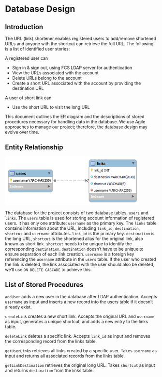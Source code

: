 # Database Design

## Introduction

The URL (link) shortener enables registered users to add/remove shortened URLs and anyone with the shortcut can retrieve the full URL. The following is a list of identified user stories:

A registered user can

- Sign in & sign out, using FCS LDAP server for authentication
- View the URLs associated with the account
- Delete URLs belong to the account
- Create a short URL associated with the account by providing the destination URL

A user of short link can

- Use the short URL to visit the long URL

This document outlines the ER diagram and the descriptions of stored procedures necessary for handling data in the database. We use Agile approaches to manage our project; therefore, the database design may evolve over time.

## Entity Relationship

![Entity relationship diagram](./db-design-diagram.png "Entity Relationship Diagram")

The database for the project consists of two database tables, `users` and `links`. The `users` table is used for storing account information of registered users. It has only one attribute: `username` as the primary key. The `links` table contains information about the URL, including `link_id`, `destination`, `shortcut` and `username` attributes. `link_id` is the primary key. `destination` is the long URL, `shortcut` is the shortened alias for the original link, also known as short link. `shortcut` needs to be unique to identify the corresponding `destination`. `destination` doesn’t have to be unique to ensure separation of each link creation. `username` is a foreign key referencing the `username` attribute in the `users` table. If the user who created the link is deleted, the link associated with the user should also be deleted, we’ll use `ON DELETE CASCADE` to achieve this.

## List of Stored Procedures

`addUser` adds a new user in the database after LDAP authentication. Accepts `username` as input and inserts a new record into the users table if it doesn’t already exist.

`createLink` creates a new short link. Accepts the original URL and `username` as input, generates a unique shortcut, and adds a new entry to the links table.

`deleteLink` deletes a specific link. Accepts `link_id` as input and removes the corresponding record from the links table.

`getUserLinks` retrieves all links created by a specific user. Takes `username` as input and returns all associated records from the links table.

`getLinkDestination` retrieves the original long URL. Takes `shortcut` as input and returns `destination` from the links table.

